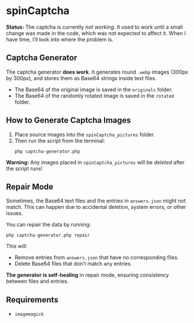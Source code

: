 <h1>spinCaptcha</h1>

<p><strong>Status:</strong> The captcha is currently <em>not working</em>. It used to work until a small change was made in the code, which was not expected to affect it. When I have time, I’ll look into where the problem is.</p>

<h2>Captcha Generator</h2>

<p>The captcha generator <strong>does work</strong>. It generates round <code>.webp</code> images (300px by 300px), and stores them as Base64 strings inside text files.</p>

<ul>
  <li>The Base64 of the original image is saved in the <code>originals</code> folder.</li>
  <li>The Base64 of the randomly rotated image is saved in the <code>rotated</code> folder.</li>
</ul>

<h2>How to Generate Captcha Images</h2>

<ol>
  <li>Place source images into the <code>spinCaptcha_pictures</code> folder.</li>
  <li>Then run the script from the terminal:</li>
  <pre><code>php captcha-generator.php</code></pre>
</ol>

<p><strong>Warning:</strong> Any images placed in <code>spinCaptcha_pictures</code> will be <em>deleted</em> after the script runs!</p>

<h2>Repair Mode</h2>

<p>Sometimes, the Base64 text files and the entries in <code>answers.json</code> might not match. This can happen due to accidental deletion, system errors, or other issues.</p>

<p>You can repair the data by running:</p>

<pre><code>php captcha-generator.php repair</code></pre>

<p>This will:</p>

<ul>
  <li>Remove entries from <code>answers.json</code> that have no corresponding files.</li>
  <li>Delete Base64 files that don’t match any entries.</li>
</ul>

<p><strong>The generator is self-healing</strong> in repair mode, ensuring consistency between files and entries.</p>

<h2>Requirements</h2>

<ul>
  <li><code>imagemagick</code></li>
</ul>
